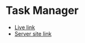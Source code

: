 # Task Manager

- [Live link](https://task-manager-5afe9.web.app/)
- [Server site link](https://github.com/monjurBakthMazumder/task-manager-server)
